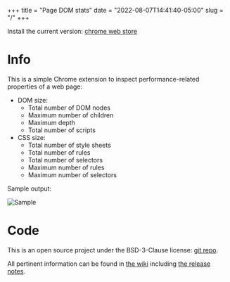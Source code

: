 +++
title = "Page DOM stats"
date = "2022-08-07T14:41:40-05:00"
slug = "/"
+++

Install the current version: [chrome web store](https://chrome.google.com/webstore/detail/page-dom-stats/odnddbdbkhgfnfiaakkdlhjmefnfpdnh?hl=en&authuser=0)

# Info

This is a simple Chrome extension to inspect performance-related properties of a web page:

* DOM size:
  * Total number of DOM nodes
  * Maximum number of children
  * Maximum depth
  * Total number of scripts
* CSS size:
  * Total number of style sheets
  * Total number of rules
  * Total number of selectors
  * Maximum number of rules
  * Maximum number of selectors

Sample output:

![Sample](/images/sample.png)

# Code

This is an open source project under the BSD-3-Clause license: [git repo](https://github.com/uhop/page-dom-stats).

All pertinent information can be found in [the wiki](https://github.com/uhop/page-dom-stats/wiki) including [the release notes](https://github.com/uhop/page-dom-stats/wiki/Release-notes).
